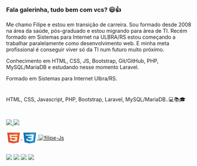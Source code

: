 ### Fala galerinha, tudo bem com vcs? 😃👍

Me chamo Filipe e estou em transição de carreira. Sou formado desde 2008 na área da saúde, pós-graduado e estou migrando para área de TI. Recém formado em Sistemas para Internet na ULBRA/RS estou começando a trabalhar paralelamente como desenvolvimento web. E minha meta profissional é conseguir viver só da TI num futuro muito próximo.

Conhecimento em HTML, CSS, JS, Bootstrap, Git/GitHub, PHP, MySQL/MariaDB e estudando nesse momento Laravel. 

Formado em Sistemas para Internet Ulbra/RS. 

#
HTML, CSS, Javascript, PHP, Bootstrap, Laravel, MySQL/MariaDB..💻📚🎓
#
<div>
  <a href="https://github.com/filipesanford"><!--posso direcionar aqui p onde eu quiser, até p meu site-->
  <img height="180em" src="https://github-readme-stats.vercel.app/api?username=filipesanford&show_icons=true&theme=dracula&include_all_commits=true&count_private=true"/>
  <img height="180em" src="https://github-readme-stats.vercel.app/api/top-langs/?username=filipesanford&layout=compact&langs_count=7&theme=dracula"/>
</div>

<div style="display: inline_block"><br>
  <img align="center" alt="filipe-HTML" height="30" width="40" src="https://raw.githubusercontent.com/devicons/devicon/master/icons/html5/html5-original.svg">
  <img align="center" alt="filipe-CSS" height="30" width="40" src="https://raw.githubusercontent.com/devicons/devicon/master/icons/css3/css3-original.svg">
  <img align="center" alt="filipe-Js" height="30" width="40"  
 </div>
  
  ##
  
<div> 
 <a href="https://instagram.com/filipesanforddev" target="_blank"><img src="https://img.shields.io/badge/-Instagram-%23E4405F?style=for-the-badge&logo=instagram&logoColor=white" target="_blank"></a>
 <a href="https://twitter.com/filipesanford" target="_blank"><img src="https://img.shields.io/badge/Twitter-1DA1F2?style=for-the-badge&logo=twitter&logoColor=white" target="_blank"></a>
 <a href = "mailto:filipesanforddev@gmail.com"><img src="https://img.shields.io/badge/Gmail-D14836?style=for-the-badge&logo=gmail&logoColor=white" target="_blank"></a>
 <a href="https://www.linkedin.com/in/filipe-sanford-841737212" target="_blank"><img src="https://img.shields.io/badge/-LinkedIn-%230077B5?style=for-the-badge&logo=linkedin&logoColor=white" target="_blank"></a> 
</div>
